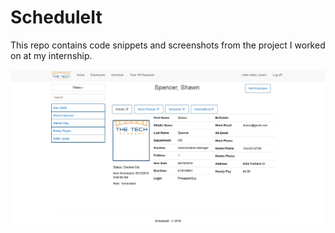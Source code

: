 # ScheduleIt
This repo contains code snippets and screenshots from the project I worked on at my internship.

![Alt text](AdminPanel/UI/AdminPanelNew.png?raw=true "Admin Panel")